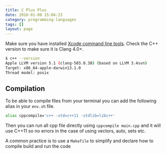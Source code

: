 ```yaml
---
title: C Plus Plus
date: 2016-01-08 15:04:23
category: programming-languages
tags: []
layout: page
---
```


Make sure you have installed [Xcode command line tools](http://sourabhbajaj.com/mac-setup/Xcode/). Check the C++ version to make sure it is Clang 4.0+.

```bash
$ c++ --version
Apple LLVM version 5.1 (clang-503.0.38) (based on LLVM 3.4svn)
Target: x86_64-apple-darwin13.1.0
Thread model: posix
```

## Compilation

To be able to compile files from your terminal you can add the following alias in your `env.sh` file.

```bash
alias cppcompile='c++ -std=c++11 -stdlib=libc++'
```

Then you can run all cpp file directly using `cppcompile main.cpp` and it will use C++11 so no errors in the case of using vectors, auto, sets etc.

A common practice is to use a `Makefile` to simplify and declare how to compile build and run the code
